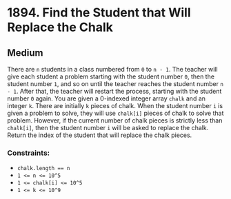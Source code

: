 # 1894. Find the Student that Will Replace the Chalk

## Medium

There are `n` students in a class numbered from `0` to `n - 1`. The teacher will give each student a problem starting
with the student number `0`, then the student number `1`, and so on until the teacher reaches the student number
`n - 1`. After that, the teacher will restart the process, starting with the student number `0` again. You are given a
0-indexed integer array `chalk` and an integer `k`. There are initially `k` pieces of chalk. When the student number `i`
is given a problem to solve, they will use `chalk[i]` pieces of chalk to solve that problem. However, if the current
number of chalk pieces is strictly less than `chalk[i]`, then the student number `i` will be asked to replace the chalk.
Return the index of the student that will replace the chalk pieces.

### Constraints:

- `chalk.length == n`
- `1 <= n <= 10^5`
- `1 <= chalk[i] <= 10^5`
- `1 <= k <= 10^9`
